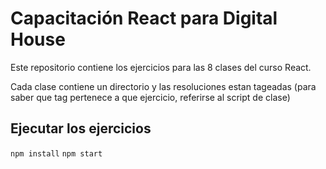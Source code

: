 # Capacitación React para Digital House

Este repositorio contiene los ejercicios para las 8 clases del curso React.

Cada clase contiene un directorio y las resoluciones estan tageadas (para saber que tag pertenece a que ejercicio, referirse al script de clase)

## Ejecutar los ejercicios

`npm install`
`npm start`
